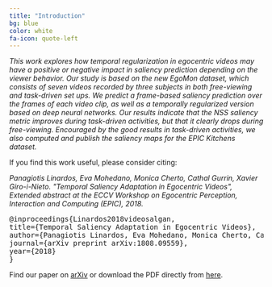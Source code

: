 ```yaml
---
title: "Introduction"
bg: blue
color: white
fa-icon: quote-left
---
```


*This work explores how temporal regularization in egocentric videos may have a positive or negative impact in saliency prediction depending on the viewer behavior. Our study is based on the new EgoMon dataset, which consists of seven videos recorded by three subjects in both free-viewing and task-driven set ups. We predict a frame-based saliency prediction over the frames of each video clip, as well as a temporally regularized version based on deep neural networks. Our results indicate that the NSS saliency metric improves during task-driven activities, but that it clearly drops during free-viewing. Encouraged by the good results in task-driven activities, we also computed and publish the saliency maps for the EPIC Kitchens dataset.*


If you find this work useful, please consider citing:

<i>
Panagiotis Linardos, Eva Mohedano, Monica Cherto, Cathal Gurrin, Xavier Giro-i-Nieto. "Temporal Saliency Adaptation in Egocentric Videos", Extended abstract at the ECCV Workshop on Egocentric Perception, Interaction and Computing (EPIC), 2018.
</i>

<pre>
@inproceedings{Linardos2018videosalgan,
title={Temporal Saliency Adaptation in Egocentric Videos},
author={Panagiotis Linardos, Eva Mohedano, Monica Cherto, Cathal Gurrin, Xavier Giro-i-Nieto},
journal={arXiv preprint arXiv:1808.09559},
year={2018}
}
</pre>


Find our paper on [arXiv](https://arxiv.org/abs/1808.09559) or download the PDF directly from [here](https://github.com/imatge-upc/saliency-2018-videosalgan/raw/gh-pages/linardos-2018-eccvw.pdf).
